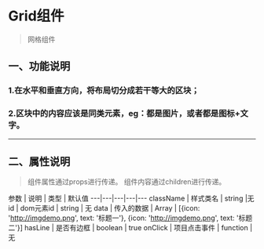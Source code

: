 # Grid组件
> 网格组件
## 一、功能说明
### 1.在水平和垂直方向，将布局切分成若干等大的区块；
### 2.区块中的内容应该是同类元素，eg：都是图片，或者都是图标+文字。

---

## 二、属性说明

> 组件属性通过props进行传递。
> 组件内容通过children进行传递。

参数 | 说明 | 类型 | 默认值
---|---|---|---|---
className | 样式类名 | string |无
id | dom元素id | string | 无
data | 传入的数据 | Array | [{icon: 'http://imgdemo.png', text: '标题一'}, {icon: 'http://imgdemo.png', text: '标题二'}]
hasLine | 是否有边框 | boolean | true
onClick | 项目点击事件 | function | 无
